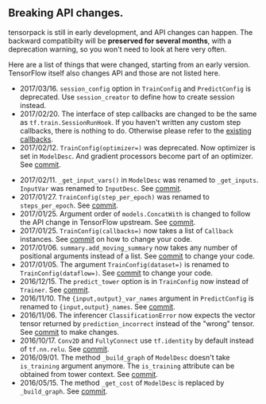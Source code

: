 
## Breaking API changes.

tensorpack is still in early development, and API changes can happen.
The backward compatibilty will be __preserved for several months__, with a deprecation warning,
so you won't need to look at here very often.

Here are a list of things that were changed, starting from an early version.
TensorFlow itself also changes API and those are not listed here.

+ 2017/03/16. `session_config` option in `TrainConfig` and `PredictConfig` is deprecated.
	Use `session_creator` to define how to create session instead.
+ 2017/02/20. The interface of step callbacks are changed to be the same as `tf.train.SessionRunHook`.
	If you haven't written any custom step callbacks, there is nothing to do. Otherwise please refer
	to the [existing callbacks](https://github.com/ppwwyyxx/tensorpack/blob/master/tensorpack/callbacks/steps.py).
+ 2017/02/12. `TrainConfig(optimizer=)` was deprecated. Now optimizer is set in `ModelDesc`. And
	gradient processors become part of an optimizer. See [commit](https://github.com/ppwwyyxx/tensorpack/commit/d1041a77a9c59d8c9abf64f389f3b605d65b483e).
* 2017/02/11. `_get_input_vars()` in `ModelDesc` was renamed to `_get_inputs`. `InputVar` was
	renamed to `InputDesc`. See [commit](https://github.com/ppwwyyxx/tensorpack/commit/5b29bda9f17d7b587259e13963c4c8093e8387f8).
* 2017/01/27. `TrainConfig(step_per_epoch)` was renamed to `steps_per_epoch`. See [commit](https://github.com/ppwwyyxx/tensorpack/commit/a9dd0b8ec34209ab86a92875589dbbc4716e73ef).
* 2017/01/25. Argument order of `models.ConcatWith` is changed to follow the API change in
	TensorFlow upstream. See [commit](https://github.com/ppwwyyxx/tensorpack/commit/2df3dcf401a99fe61c699ad719e95528872d3abe).
* 2017/01/25. `TrainConfig(callbacks=)` now takes a list of `Callback` instances. See [commit](https://github.com/ppwwyyxx/tensorpack/commit/243e957fe6d62a0cfb5728bd77fb3e005d6603e4)
	on how to change your code.
* 2017/01/06. `summary.add_moving_summary` now takes any number of positional arguments instead of a list.
	See [commit](https://github.com/ppwwyyxx/tensorpack/commit/bbf41d9e58053f843d0471e6d2d87ff714a79a90) to change your code.
* 2017/01/05. The argument `TrainConfig(dataset=)` is renamed to `TrainConfig(dataflow=)`.
	See [commit](https://github.com/ppwwyyxx/tensorpack/commit/651a5aea8f9aacad7147542021dcf106fc824bc2) to change your code.
* 2016/12/15. The `predict_tower` option is in `TrainConfig` now instead of `Trainer`. See
	[commit](https://github.com/ppwwyyxx/tensorpack/commit/99c70935a7f72050f45891fbbcc49c4ce43aedce).
* 2016/11/10. The `{input,output}_var_names` argument in `PredictConfig` is renamed to `{input,output}_names`. See [commit](https://github.com/ppwwyyxx/tensorpack/commit/77bcc8b1afc984a569f6ec3eda0a3c47b4e2923a).
* 2016/11/06. The inferencer `ClassificationError` now expects the vector tensor returned by
	`prediction_incorrect` instead of the "wrong" tensor. See [commit](https://github.com/ppwwyyxx/tensorpack/commit/740e9d8ca146af5a911f68a369dd7348243a2253)
	to make changes.
* 2016/10/17. `Conv2D` and `FullyConnect` use `tf.identity` by default instead of `tf.nn.relu`.
	See [commit](https://github.com/ppwwyyxx/tensorpack/commit/6eb0bebe60d6f38bcad9ddb3e6091b0b154a09cf).
* 2016/09/01. The method `_build_graph` of `ModelDesc` doesn't take `is_training` argument anymore.
	The `is_training` attribute can be obtained from tower context. See [commit](https://github.com/ppwwyyxx/tensorpack/commit/fc9e45b0208ff09daf454d3bd910c540735b7f83).
* 2016/05/15. The method `_get_cost` of `ModelDesc` is replaced by `_build_graph`. See [commit](https://github.com/ppwwyyxx/tensorpack/commit/e69034b5c9b588db9fb52295b1e63c89e8b42654).


